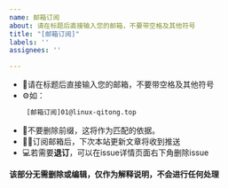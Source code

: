 ```yaml
---
name: 邮箱订阅
about: 请在标题后直接输入您的邮箱，不要带空格及其他符号
title: "[邮箱订阅]"
labels: ''
assignees: ''

---
```


* 🤩请在标题后直接输入您的邮箱，不要带空格及其他符号
* ⚙️如：
  ```txt
   [邮箱订阅]01@linux-qitong.top
   ```
* 🤖不要删除前缀，这将作为匹配的依据。
* 😶‍🌫️订阅邮箱后，下次本站更新文章将收到推送
* 💻若需要**退订**，可以在issue详情页面右下角删除issue

**该部分无需删除或编辑，仅作为解释说明，不会进行任何处理**
